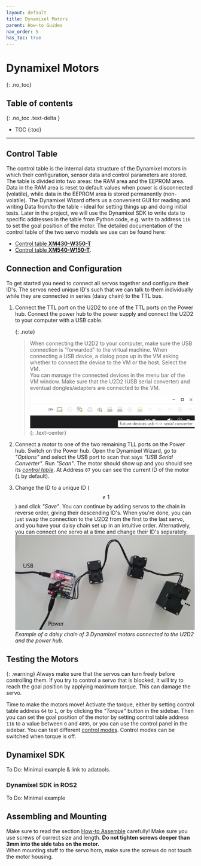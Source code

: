 ```yaml
---
layout: default
title: Dynamixel Motors
parent: How-to Guides
nav_order: 5
has_toc: true
---
```


# Dynamixel Motors
{: .no_toc}

## Table of contents
{: .no_toc .text-delta }
- TOC
{:toc}

---

## Control Table
The control table is the internal data structure of the Dynamixel motors in which their configuration, sensor data and control parameters are stored. The table is divided into two areas: the RAM area and the EEPROM area. Data in the RAM area is reset to default values when power is disconnected (volatile), while data in the EEPROM area is stored permanently (non-volatile). The Dynamixel Wizard offers us a convenient GUI for reading and writing Data from/to the table - ideal for setting things up and doing initial tests. Later in the project, we will use the Dynamixel SDK to write data to specific addresses in the table from Python code, e.g. write to address `116` to set the goal position of the motor.
The detailed documentation of the control table of the two servo models we use can be found here:

 - [ Control table __XM430-W350-T__](https://emanual.robotis.com/docs/en/dxl/x/xm430-w350/#control-table)
 - [ Control table __XM540-W150-T__](https://emanual.robotis.com/docs/en/dxl/x/xm540-w150/#control-table).


## Connection and Configuration
To get started you need to connect all servos together and configure their ID's. The servos need unique ID's such that we can talk to them individually while they are connected in series (daisy chain) to the TTL bus.

1. Connect the TTL port on the U2D2 to one of the TTL ports on the Power hub. Connect the power hub to the power supply and connect the U2D2 to your computer with a USB cable.

    {: .note}
    >When connecting the U2D2 to your computer, make sure the USB connection is "forwarded" to the virtual machine. When connecting a USB device, a dialog pops up in the VM asking whether to connect the device to the VM or the host. Select the VM.  
    You can manage the connected devices in the menu bar of the VM window. Make sure that the U2D2 (USB serial converter) and eventual dongles/adapters are connected to the VM.
    >
    >![VM USB devices](../../assets/images/vm_usb.png)
    >{: .text-center}

2. Connect a motor to one of the two remaining TLL ports on the Power hub. Switch on the Power hub. Open the Dynamixel Wizard, go to _"Options"_ and select the USB port to scan that says _"USB Serial Converter"_.
    Run _"Scan"_. The motor should show up and you should see its [_control table_](https://emanual.robotis.com/docs/en/software/dynamixel/dynamixel_wizard2/#dynamixel-control-table).
    At Address `07` you can see the current ID of the motor (`1` by default).
    
3. Change the ID to a unique ID ($$\neq 1$$) and click _"Save"_. You can continue by adding servos to the chain in reverse order, giving their descending ID's. When you're done, you can just swap the connection to the U2D2 from the first to the last servo, and you have your daisy chain set up in an intuitive order. Alternatively, you can connect one servo at a time and change their ID's separately.
![Dynamixel connection](../../assets/images/dynamixel_connection.jpg)
_Example of a daisy chain of 3 Dynamixel motors connected to the U2D2 and the power hub._

## Testing the Motors

{: .warning}
Always make sure that the servos can turn freely before controlling them. If you try to control a servo that is blocked, it will try to reach the goal position by applying maximum torque. This can damage the servo.

Time to make the motors move! Activate the torque, either by setting control table address `64` to `1`, or by clicking the _"Torque"_ button in the sidebar. Then you can set the goal position of the motor by setting control table address `116` to a value between `0` and `4095`, or you can use the control panel in the sidebar. You can test different [control modes](https://emanual.robotis.com/docs/en/dxl/x/xm430-w350/#operating-mode11). Control modes can be switched when torque is off.





## Dynamixel SDK
To Do: Minimal example & link to adatools.

### Dynamixel SDK in ROS2
To Do: Minimal example


## Assembling and Mounting
Make sure to read the section [How-to Assemble](https://emanual.robotis.com/docs/en/dxl/x/xm430-w350/#how-to-assemble) carefully!
Make sure you use screws of correct size and length. **Do not tighten screws deeper than 3mm into the side tabs on the motor.**  
When mounting stuff to the servo horn, make sure the screws do not touch the motor housing.
